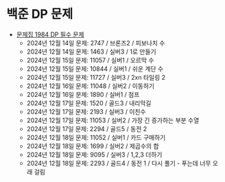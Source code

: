 # 백준 DP 문제 

- [문제집 1984 DP 필수 문제](https://www.acmicpc.net/workbook/view/1984)
    - 2024년 12월 14일 문제: 2747 / 브론즈2 / 피보나치 수 
    - 2024년 12월 14일 문제: 1463 / 실버3  / 1로 만들기 
    - 2024년 12월 15일 문제: 11057 / 실버1 / 오르막 수
    - 2024년 12월 15일 문제: 10844 / 실버1 / 쉬운 계단 수
    - 2024년 12월 15일 문제: 11727 / 실버3 / 2xn 타일링 2
    - 2024년 12월 16일 문제: 11048 / 실버2 / 이동하기 
    - 2024년 12월 16일 문제: 1890 / 실버1 / 점프 
    - 2024년 12월 17일 문제: 1520 / 골드3 / 내리막길 
    - 2024년 12월 17일 문제: 2193 / 실버3 / 이친수 
    - 2024년 12월 17일 문제: 11053 / 실버2 / 가장 긴 증가하는 부분 수열  
    - 2024년 12월 17일 문제: 2294 / 골드5 / 동전 2  
    - 2024년 12월 18일 문제: 11052 / 실버1 / 카드 구매하기  
    - 2024년 12월 18일 문제: 1699 / 실버2 / 제곱수의 합  
    - 2024년 12월 18일 문제: 9095 / 실버3 / 1,2,3 더하기  
    - 2024년 12월 18일 문제: 2293 / 골드4 / 동전 1 / 다시 풀기 - 푸는데 너무 오래 걸림 